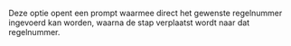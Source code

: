 Deze optie opent een prompt waarmee direct het gewenste regelnummer ingevoerd kan worden, waarna de stap verplaatst wordt naar dat regelnummer.
